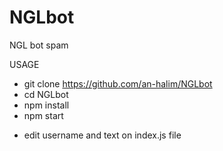 # NGLbot
NGL bot spam

USAGE
- git clone https://github.com/an-halim/NGLbot
- cd NGLbot
- npm install
- npm start

* edit username and text on index.js file
